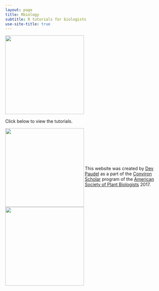 ```yaml
---
layout: page
title: Rbiology
subtitle: R tutorials for biologists
use-site-title: true
---
```

<head>
  <!-- Global site tag (gtag.js) - Google Analytics -->
<script async src="https://www.googletagmanager.com/gtag/js?id=UA-38424446-2"></script>
<script>
  window.dataLayer = window.dataLayer || [];
  function gtag(){dataLayer.push(arguments);}
  gtag('js', new Date());

  gtag('config', 'UA-38424446-2');
</script>
</head>

<img src="https://rbiology.github.io/rbiologyimages/rtutorial_cover2.png" align="middle" width="250" >

Click below to view the tutorials.

<a href="rtutorials"><img src="https://rbiology.github.io/rbiologyimages/img1_statistics.PNG" align="left" width="250" ></a>
<a href="popgentutorials"><img src="https://rbiology.github.io/rbiologyimages/img2_popgen.PNG" align="left" width="250" ></a>\
\
\
\
\
\
\
This website was created by [Dev Paudel](https://dpaudel.github.io/) as a part of the [Conviron Scholar](https://aspb.org/awards-funding/aspb-awards/aspb-conviron-scholars-program/) program of the [American Society of Plant Biologists](https://aspb.org/) 2017.

